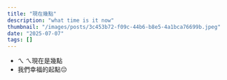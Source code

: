 ```yaml
---
title: "現在幾點"
description: "what time is it now"
thumbnail: "/images/posts/3c453b72-f09c-44b6-b8e5-4a1bca76699b.jpeg"
date: "2025-07-07"
tags: []
---
```

- ㄟ ㄟ現在是幾點
- 我們幸福的起點😔
